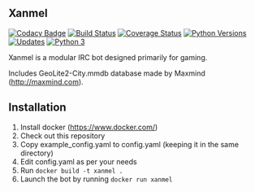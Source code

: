 Xanmel
------
[![Codacy Badge](https://api.codacy.com/project/badge/Grade/3d0ba1bff5154dbd8c65b28d5a7b94ca)](https://www.codacy.com/app/nsavch/xanmel?utm_source=github.com&utm_medium=referral&utm_content=nsavch/xanmel&utm_campaign=badger)
[![Build Status](https://travis-ci.org/nsavch/xanmel.svg?branch=master)](https://travis-ci.org/nsavch/xanmel)
[![Coverage Status](https://coveralls.io/repos/github/nsavch/xanmel/badge.svg?branch=master)](https://coveralls.io/github/nsavch/xanmel?branch=master)
[![Python Versions](https://img.shields.io/badge/python-3.5%2C%203.6--dev-blue.svg)](https://img.shields.io/badge/python-3.5%2C%203.6--dev-blue.svg)
[![Updates](https://pyup.io/repos/github/nsavch/xanmel/shield.svg)](https://pyup.io/repos/github/nsavch/xanmel/)
[![Python 3](https://pyup.io/repos/github/nsavch/xanmel/python-3-shield.svg)](https://pyup.io/repos/github/nsavch/xanmel/)


Xanmel is a modular IRC bot designed primarily for gaming.

Includes GeoLite2-City.mmdb database made by Maxmind (http://maxmind.com).


Installation
------------

  1. Install docker (https://www.docker.com/)
  2. Check out this repository
  3. Copy example_config.yaml to config.yaml (keeping it in the same directory)
  4. Edit config.yaml as per your needs
  5. Run `docker build -t xanmel .`
  6. Launch the bot by running `docker run xanmel`
